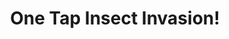 ---
title: One Tap Insect Invasion!
developer: The Code Zone
image: OneTapInsectInvasion.jpg
link: http://thecodezone.com/game/onetapinsectinvasion.html
ios: http://itunes.apple.com/us/app/one-tap-insect-invasion/id932447187
android: http://play.google.com/store/apps/details?id=com.thecodezone.games.OneTapInsectInvasion
amazon: http://www.amazon.com/gp/product/B00OQI4X5A
nook: http://search.barnesandnoble.com/books/e/2940147233214
---